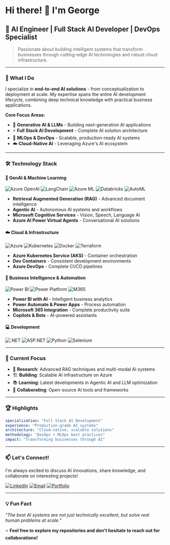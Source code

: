 # Hi there! 👋 I'm George

## 🤖 AI Engineer | Full Stack AI Developer | DevOps Specialist

> Passionate about building intelligent systems that transform businesses through cutting-edge AI technologies and robust cloud infrastructure.

---

### 🚀 What I Do

I specialize in **end-to-end AI solutions** - from conceptualization to deployment at scale. My expertise spans the entire AI development lifecycle, combining deep technical knowledge with practical business applications.

**Core Focus Areas:**
- 🧠 **Generative AI & LLMs** - Building next-generation AI applications
- ⚡ **Full Stack AI Development** - Complete AI solution architecture 
- 🔄 **MLOps & DevOps** - Scalable, production-ready AI systems
- ☁️ **Cloud-Native AI** - Leveraging Azure's AI ecosystem

---

### 🛠️ Technology Stack

#### **🤖 GenAI & Machine Learning**
![Azure OpenAI](https://img.shields.io/badge/Azure%20OpenAI-0078D4?style=flat-square&logo=microsoft&logoColor=white)
![LangChain](https://img.shields.io/badge/LangChain-1C3C3C?style=flat-square&logo=chainlink&logoColor=white)
![Azure ML](https://img.shields.io/badge/Azure%20ML-0078D4?style=flat-square&logo=microsoft&logoColor=white)
![Databricks](https://img.shields.io/badge/Databricks-FF3621?style=flat-square&logo=databricks&logoColor=white)
![AutoML](https://img.shields.io/badge/AutoML-4285F4?style=flat-square&logo=google&logoColor=white)

- **Retrieval Augmented Generation (RAG)** - Advanced document intelligence
- **Agentic AI** - Autonomous AI systems and workflows  
- **Microsoft Cognitive Services** - Vision, Speech, Language AI
- **Azure AI Power Virtual Agents** - Conversational AI solutions

#### **☁️ Cloud & Infrastructure**
![Azure](https://img.shields.io/badge/Microsoft%20Azure-0078D4?style=flat-square&logo=microsoft-azure&logoColor=white)
![Kubernetes](https://img.shields.io/badge/AKS-326CE5?style=flat-square&logo=kubernetes&logoColor=white)
![Docker](https://img.shields.io/badge/Docker-2496ED?style=flat-square&logo=docker&logoColor=white)
![Terraform](https://img.shields.io/badge/Terraform-623CE4?style=flat-square&logo=terraform&logoColor=white)

- **Azure Kubernetes Service (AKS)** - Container orchestration
- **Dev Containers** - Consistent development environments
- **Azure DevOps** - Complete CI/CD pipelines

#### **💼 Business Intelligence & Automation**
![Power BI](https://img.shields.io/badge/Power%20BI-F2C811?style=flat-square&logo=power-bi&logoColor=black)
![Power Platform](https://img.shields.io/badge/Power%20Platform-742774?style=flat-square&logo=microsoft&logoColor=white)
![M365](https://img.shields.io/badge/Microsoft%20365-0078D4?style=flat-square&logo=microsoft&logoColor=white)

- **Power BI with AI** - Intelligent business analytics
- **Power Automate & Power Apps** - Process automation
- **Microsoft 365 Integration** - Complete productivity suite
- **Copilots & Bots** - AI-powered assistants

#### **💻 Development**
![.NET](https://img.shields.io/badge/.NET-512BD4?style=flat-square&logo=dotnet&logoColor=white)
![ASP.NET](https://img.shields.io/badge/ASP.NET-512BD4?style=flat-square&logo=dotnet&logoColor=white)
![Python](https://img.shields.io/badge/Python-3776AB?style=flat-square&logo=python&logoColor=white)
![Selenium](https://img.shields.io/badge/Selenium-43B02A?style=flat-square&logo=selenium&logoColor=white)

---

### 🎯 Current Focus

- 🔬 **Research**: Advanced RAG techniques and multi-modal AI systems
- 🏗️ **Building**: Scalable AI infrastructure on Azure
- 📚 **Learning**: Latest developments in Agentic AI and LLM optimization
- 🤝 **Collaborating**: Open-source AI tools and frameworks

---

### 🏆 Highlights

```yaml
specialization: "Full Stack AI Development"
experience: "Production-grade AI systems"
architecture: "Cloud-native, scalable solutions"
methodology: "DevOps + MLOps best practices"
impact: "Transforming businesses through AI"
```

---

### 📫 Let's Connect!

I'm always excited to discuss AI innovations, share knowledge, and collaborate on interesting projects!

[![LinkedIn](https://img.shields.io/badge/LinkedIn-0077B5?style=for-the-badge&logo=linkedin&logoColor=white)](https://linkedin.com/in/yourprofile)
[![Email](https://img.shields.io/badge/Email-D14836?style=for-the-badge&logo=gmail&logoColor=white)](mailto:your.email@domain.com)
[![Portfolio](https://img.shields.io/badge/Portfolio-FF5722?style=for-the-badge&logo=todoist&logoColor=white)](https://yourportfolio.com)

---

### 💡 Fun Fact
*"The best AI systems are not just technically excellent, but solve real human problems at scale."*

⭐ **Feel free to explore my repositories and don't hesitate to reach out for collaborations!**
